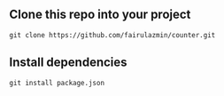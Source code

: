 ## Clone this repo into your project

```
git clone https://github.com/fairulazmin/counter.git
```

## Install dependencies

```
git install package.json
```
